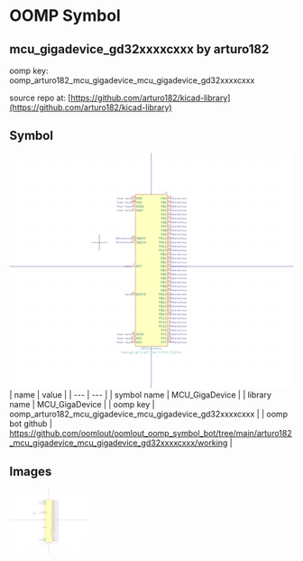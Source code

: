 # OOMP Symbol  
## mcu_gigadevice_gd32xxxxcxxx  by arturo182  
  
oomp key: oomp_arturo182_mcu_gigadevice_mcu_gigadevice_gd32xxxxcxxx  
  
source repo at: [https://github.com/arturo182/kicad-library](https://github.com/arturo182/kicad-library)  
## Symbol  
  
[![working.png](working_600.png)](working.png)  
| name | value | 
| --- | --- | 
| symbol name | MCU_GigaDevice | 
| library name | MCU_GigaDevice | 
| oomp key | oomp_arturo182_mcu_gigadevice_mcu_gigadevice_gd32xxxxcxxx | 
| oomp bot github | https://github.com/oomlout/oomlout_oomp_symbol_bot/tree/main/arturo182_mcu_gigadevice_mcu_gigadevice_gd32xxxxcxxx/working | 
## Images  
  
[![working.png](working_140.png)](working.png)  
